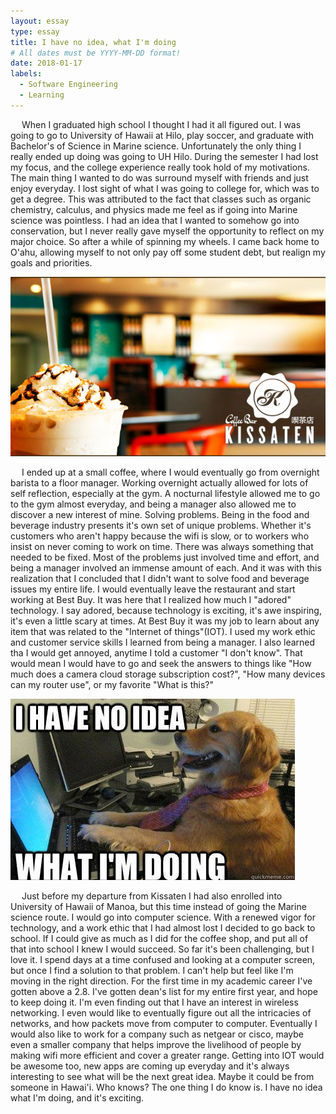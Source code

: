 ```yaml
---
layout: essay
type: essay
title: I have no idea, what I'm doing
# All dates must be YYYY-MM-DD format!
date: 2018-01-17
labels:
  - Software Engineering
  - Learning
---
```




<p>
&emsp;
  When I graduated high school I thought I had it all figured out. I was going to go to University of Hawaii at Hilo, play soccer, and graduate with Bachelor's of Science in Marine science. Unfortunately the only thing I really ended up doing was going to UH Hilo. During the semester I had lost my focus, and the college experience really took hold of my motivations. The main thing I wanted to do was surround myself with friends and just enjoy everyday. I lost sight of what I was going to college for, which was to get a degree. This was attributed to the fact that classes such as organic chemistry, calculus, and physics made me feel as if going into Marine science was pointless. I had an idea that I wanted to somehow go into conservation, but I never really gave myself the opportunity to reflect on my major choice. So after a while of spinning my wheels. I came back home to O'ahu, allowing myself to not only pay off some student debt, but realign my goals and priorities. 
</p>
<img class="ui tiny left circular floated image" src="../images/kissaten.jpg">
<p>
&emsp;
  I ended up at a small coffee, where I would eventually go from overnight barista to a floor manager. Working overnight actually allowed for lots of self reflection, especially at the gym. A nocturnal lifestyle allowed me to go to the gym almost everyday, and being a manager also allowed me to discover a new interest of mine. Solving problems. Being in the food and beverage industry presents it's own set of unique problems. Whether it's customers who aren't happy because the wifi is slow, or to workers who insist on never coming to work on time. There was always something that needed to be fixed. Most of the problems just involved time and effort, and being a manager involved an immense amount of each. And it was with this realization that I concluded that I didn't want to solve food and beverage issues my entire life. I would eventually leave the restaurant and start working at Best Buy. It was here that I realized how much I "adored" technology. I say adored, because technology is exciting, it's awe inspiring, it's even a little scary at times. At Best Buy it was my job to learn about any item that was related to the "Internet of things"(IOT). I used my work ethic and customer service skills I learned from being a manager. I also learned tha I would get annoyed, anytime I told a customer "I don't know". That would mean I would have to go and seek the answers to things like "How much does a camera cloud storage subscription cost?", "How many devices can my router use", or my favorite "What is this?"
 </p>
 <img class="ui tiny left circular floated image" src="../images/noIdea.png">
 <p>
  &emsp;
  Just before my departure from Kissaten I had also enrolled into University of Hawaii of Manoa, but this time instead of going the Marine science route. I would go into computer science. With a renewed vigor for technology, and a work ethic that I had almost lost I decided to go back to school. If I could give as much as I did for the coffee shop, and put all of that into school I knew I would succeed. So far it's been challenging, but I love it. I spend days at a time confused and looking at a computer screen, but once I find a solution to that problem. I can't help but feel like I'm moving in the right direction. For the first time in my academic career I've gotten above a 2.8. I've gotten dean's list for my entire first year, and hope to keep doing it. I'm even finding out that I have an interest in wireless networking. I even would like to eventually figure out all the intricacies of networks, and how packets move from computer to computer. Eventually I would also like to work for a company such as netgear or cisco, maybe even a smaller company that helps improve the livelihood of people by making wifi more efficient and cover a greater range. Getting into IOT would be awesome too, new apps are coming up everyday and it's always interesting to see what will be the next great idea. Maybe it could be from someone in Hawai'i. Who knows? The one thing I do know is. I have no idea what I'm doing, and it's exciting.
</p>
  
